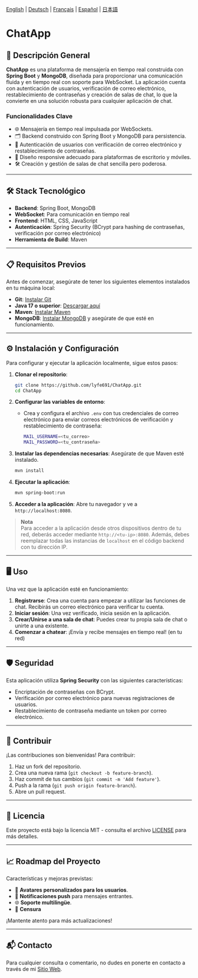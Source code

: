 [English](README.md) | [Deutsch](README.de.md) | [Français](README.fr.md) | [Español](README.es.md) | [日本語](README.ja.md)

# ChatApp

## 🚀 Descripción General

**ChatApp** es una plataforma de mensajería en tiempo real construida con **Spring Boot** y **MongoDB**, diseñada para proporcionar una comunicación fluida y en tiempo real con soporte para WebSocket. La aplicación cuenta con autenticación de usuarios, verificación de correo electrónico, restablecimiento de contraseñas y creación de salas de chat, lo que la convierte en una solución robusta para cualquier aplicación de chat.

### Funcionalidades Clave
- 🌐 Mensajería en tiempo real impulsada por WebSockets.
- 🗂️ Backend construido con Spring Boot y MongoDB para persistencia.
- 🔑 Autenticación de usuarios con verificación de correo electrónico y restablecimiento de contraseñas.
- 📱 Diseño responsive adecuado para plataformas de escritorio y móviles.
- 🛠️ Creación y gestión de salas de chat sencilla pero poderosa.

---

## 🛠️ Stack Tecnológico

- **Backend**: Spring Boot, MongoDB
- **WebSocket**: Para comunicación en tiempo real
- **Frontend**: HTML, CSS, JavaScript
- **Autenticación**: Spring Security (BCrypt para hashing de contraseñas, verificación por correo electrónico)
- **Herramienta de Build**: Maven

---

## 📋 Requisitos Previos

Antes de comenzar, asegúrate de tener los siguientes elementos instalados en tu máquina local:

- **Git**: [Instalar Git](https://git-scm.com/downloads)
- **Java 17 o superior**: [Descargar aquí](https://www.oracle.com/java/technologies/downloads/)
- **Maven**: [Instalar Maven](https://maven.apache.org/install.html)
- **MongoDB**: [Instalar MongoDB](https://www.mongodb.com/try/download/community) y asegúrate de que esté en funcionamiento.

---

## ⚙️ Instalación y Configuración

Para configurar y ejecutar la aplicación localmente, sigue estos pasos:

1. **Clonar el repositorio**:
    ```bash
    git clone https://github.com/lyfe691/ChatApp.git
    cd ChatApp
    ```

2. **Configurar las variables de entorno**:
    - Crea y configura el archivo `.env` con tus credenciales de correo electrónico para enviar correos electrónicos de verificación y restablecimiento de contraseña:
      ```bash
      MAIL_USERNAME=<tu_correo>
      MAIL_PASSWORD=<tu_contraseña>
      ```

3. **Instalar las dependencias necesarias**:
    Asegúrate de que Maven esté instalado.
    ```bash
    mvn install
    ```

4. **Ejecutar la aplicación**:
    ```bash
    mvn spring-boot:run
    ```

5. **Acceder a la aplicación**:
    Abre tu navegador y ve a `http://localhost:8080`.

> **Nota**  
> Para acceder a la aplicación desde otros dispositivos dentro de tu red, deberás acceder mediante `http://<tu-ip>:8080`. Además, debes reemplazar todas las instancias de `localhost` en el código backend con tu dirección IP.

---

## 🖥️ Uso

Una vez que la aplicación esté en funcionamiento:

1. **Registrarse**: Crea una cuenta para empezar a utilizar las funciones de chat. Recibirás un correo electrónico para verificar tu cuenta.
2. **Iniciar sesión**: Una vez verificado, inicia sesión en la aplicación.
3. **Crear/Unirse a una sala de chat**: Puedes crear tu propia sala de chat o unirte a una existente.
4. **Comenzar a chatear**: ¡Envía y recibe mensajes en tiempo real! (en tu red)

---

## 🛡️ Seguridad

Esta aplicación utiliza **Spring Security** con las siguientes características:
- Encriptación de contraseñas con BCrypt.
- Verificación por correo electrónico para nuevas registraciones de usuarios.
- Restablecimiento de contraseña mediante un token por correo electrónico.

---

## 🤝 Contribuir

¡Las contribuciones son bienvenidas! Para contribuir:

1. Haz un fork del repositorio.
2. Crea una nueva rama (`git checkout -b feature-branch`).
3. Haz commit de tus cambios (`git commit -m 'Add feature'`).
4. Push a la rama (`git push origin feature-branch`).
5. Abre un pull request.

---

## 📄 Licencia

Este proyecto está bajo la licencia MIT - consulta el archivo [LICENSE](LICENSE) para más detalles.

---
## 📈 Roadmap del Proyecto

Características y mejoras previstas:
- 🎨 **Avatares personalizados para los usuarios**.
- 🔔 **Notificaciones push** para mensajes entrantes.
- 🌐 **Soporte multilingüe**.
- 🔞 **Censura**

¡Mantente atento para más actualizaciones!

---

## 📬 Contacto

Para cualquier consulta o comentario, no dudes en ponerte en contacto a través de mi [Sitio Web](https://yanissebastianzuercher.ch/#contact).